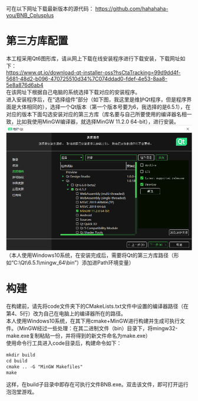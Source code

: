 可在以下网址下载最新版本的源代码：
https://github.com/hahahaha-you/BNB_Cplusplus
# 第三方库配置 
本工程采用Qt6图形库，请从网上下载在线安装程序进行下载安装，下载网址如下：  
https://www.qt.io/download-qt-installer-oss?hsCtaTracking=99d9dd4f-5681-48d2-b096-470725510d34%7C074ddad0-fdef-4e53-8aa8-5e8a876d6ab4  
在该网址下根据自己电脑的系统选择下载对应的安装程序。  
进入安装程序后，在“选择组件”部分（如下图，我这里是维护Qt程序，但是程序界面是大体相同的），选择一个Qt版本（第一个版本号要为6，我选择的是6.5.1），在对应的版本下面勾选安装对应的第三方库（库名要与自己所要使用的编译器名相一致，比如我使用MinGW编译器，就选择MinGW 11.2.0 64-bit），进行安装。  
![Alt text](image.png)  
（本人使用Windows10系统，在安装完成后，需要将Qt的第三方库路径（形如“C:\Qt\6.5.1\mingw_64\bin”）添加进Path环境变量）
# 构建
在构建前，请先将code文件夹下的CMakeLists.txt文件中设置的编译器路径（在第4、5行）改为自己在电脑上的编译器所在的路径。  
本人使用Windows10系统，在其下用cmake+MinGW进行构建并生成可执行文件。（MinGW经过一些处理：在其二进制文件（bin）目录下，将mingw32-make.exe复制粘贴一份，并将得到的新文件命名为make.exe）  
使用命令行工具进入code目录后，构建命令如下：
```
mkdir build
cd build
cmake .. -G "MinGW Makefiles"
make
```
这样，在build子目录中即存在可执行文件BNB.exe。双击该文件，即可打开运行泡泡堂游戏。